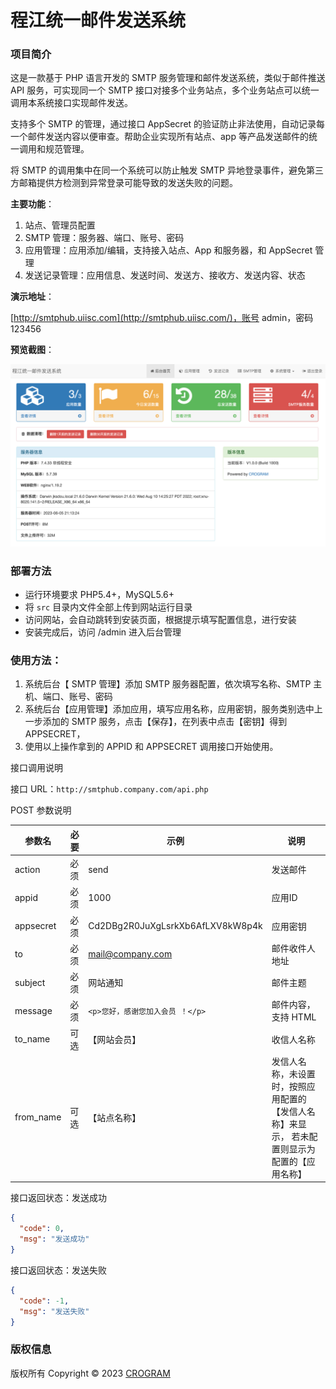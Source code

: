 # 程江统一邮件发送系统

### 项目简介

这是一款基于 PHP 语言开发的 SMTP 服务管理和邮件发送系统，类似于邮件推送 API 服务，可实现同一个 SMTP 接口对接多个业务站点，多个业务站点可以统一调用本系统接口实现邮件发送。

支持多个 SMTP 的管理，通过接口 AppSecret 的验证防止非法使用，自动记录每一个邮件发送内容以便审查。帮助企业实现所有站点、app 等产品发送邮件的统一调用和规范管理。

将 SMTP 的调用集中在同一个系统可以防止触发 SMTP 异地登录事件，避免第三方邮箱提供方检测到异常登录可能导致的发送失败的问题。

**主要功能**：

1. 站点、管理员配置
2. SMTP 管理：服务器、端口、账号、密码
3. 应用管理：应用添加/编辑，支持接入站点、App 和服务器，和 AppSecret 管理
4. 发送记录管理：应用信息、发送时间、发送方、接收方、发送内容、状态

**演示地址**：

[http://smtphub.uiisc.com](http://smtphub.uiisc.com/)，账号 admin，密码 123456

**预览截图**：

![程江统一邮件发送系统](assets/20230605-211342@2x.png)

### 部署方法

- 运行环境要求 PHP5.4+，MySQL5.6+
- 将 `src` 目录内文件全部上传到网站运行目录
- 访问网站，会自动跳转到安装页面，根据提示填写配置信息，进行安装
- 安装完成后，访问 /admin 进入后台管理

### 使用方法：

1. 系统后台【 SMTP 管理】添加 SMTP 服务器配置，依次填写名称、SMTP 主机、端口、账号、密码
2. 系统后台【应用管理】添加应用，填写应用名称，应用密钥，服务类别选中上一步添加的 SMTP 服务，点击【保存】，在列表中点击【密钥】得到 APPSECRET，
3. 使用以上操作拿到的 APPID 和 APPSECRET 调用接口开始使用。

接口调用说明

接口 URL：`http://smtphub.company.com/api.php`

POST 参数说明

| 参数名    | 必要 | 示例                             | 说明                                                         |
| --------- | ---- | -------------------------------- | ------------------------------------------------------------ |
| action    | 必须 | send                             | 发送邮件                                                     |
| appid     | 必须 | 1000                             | 应用ID                                                       |
| appsecret | 必须 | Cd2DBg2R0JuXgLsrkXb6AfLXV8kW8p4k | 应用密钥                                                     |
| to        | 必须 | mail@company.com                  | 邮件收件人地址                                               |
| subject   | 必须 | 网站通知                         | 邮件主题                                                     |
| message   | 必须 | `<p>您好，感谢您加入会员 ！</p>` | 邮件内容，支持 HTML                                          |
| to_name   | 可选 | 【网站会员】                     | 收信人名称                                                   |
| from_name | 可选 | 【站点名称】                     | 发信人名称，未设置时，按照应用配置的【发信人名称】来显示， 若未配置则显示为配置的【应用名称】 |

接口返回状态：发送成功

```json
{
  "code": 0,
  "msg": "发送成功"
}
```

接口返回状态：发送失败

```json
{
  "code": -1,
  "msg": "发送失败"
}
```

### 版权信息

版权所有 Copyright © 2023 [CROGRAM](https://crogram.com)
